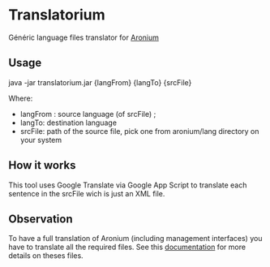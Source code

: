 # Translatorium
Généric language files translator for  [Aronium](aronium.com) 

## Usage

java -jar translatorium.jar {langFrom} {langTo} {srcFile}

Where: 

- langFrom : source language  (of srcFile) ; 
- langTo: destination language
- srcFile: path of the source file, pick one from aronium/lang directory on your system

## How it works

This tool uses Google Translate via Google App Script to translate each sentence in the srcFile wich is just an XML file.

## Observation

To have a full translation of Aronium (including management interfaces) you have to translate all the required files. See this [documentation](https://help.aronium.com/hc/en-us/articles/115003595312-Translation) for more details on theses files. 



